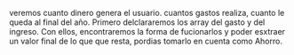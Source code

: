 veremos cuanto dinero genera el usuario.
cuantos gastos realiza, cuanto le queda al final del año.
Primero delclararemos los array del gasto y del ingreso.
Con ellos, encontraremos la forma de fucionarlos y poder esxtraer un valor final de lo que que resta, pordias tomarlo en cuenta como Ahorro.

